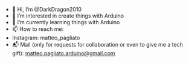 - 👋 Hi, I’m @DarkDragon2010
- 👀 I’m interested in create things with Arduino
- 🌱 I’m currently learning things with Arduino
- 📫 How to reach me:
- Instagram: matteo_pagliato
- 📬 Mail (only for requests for collaboration or even to give me a tech gift): matteo.pagliato.arduino@gmail.com


<!---
DarkDragon2010/DarkDragon2010 is a ✨ special ✨ repository because its `README.md` (this file) appears on your GitHub profile.
You can click the Preview link to take a look at your changes.
--->
